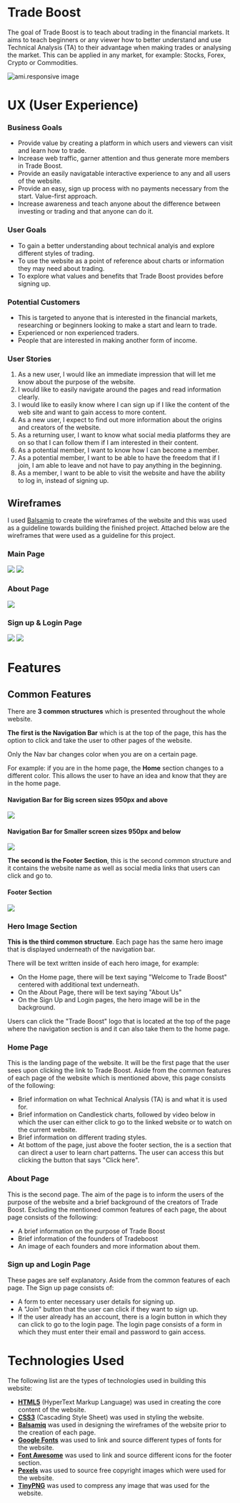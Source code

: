 # Trade Boost

The goal of Trade Boost is to teach about trading in the financial markets. It aims to teach beginners or any viewer how to better understand and use Technical Analysis (TA) to their advantage when making trades or analysing the market. This can be applied in any market, for example: Stocks, Forex, Crypto or Commodities.

![ami.responsive image](assets/images/ami-responsive.jpg)

# UX (User Experience)

### Business Goals
 - Provide value by creating a platform in which users and viewers can visit and learn how to trade.
 - Increase web traffic, garner attention and thus generate more members in Trade Boost.
 - Provide an easily navigatable interactive experience to any and all users of the website.
 - Provide an easy, sign up process with no payments necessary from the start. Value-first approach.
 - Increase awareness and teach anyone about the difference between investing or trading and that anyone can do it.

 ### User Goals
- To gain a better understanding about technical analyis and explore different styles of trading.
- To use the website as a point of reference about charts or information they may need about trading.
- To explore what values and benefits that Trade Boost provides before signing up.

### Potential Customers
- This is targeted to anyone that is interested in the financial markets, researching or beginners looking to make a start and learn to trade.
- Experienced or non experienced traders.
- People that are interested in making another form of income.

### User Stories

1. As a new user, I would like an immediate impression that will let me know about the purpose of the website.
2. I would like to easily navigate around the pages and read information clearly.
3. I would like to easily know where I can sign up if I like the content of the web site and want to gain access to more content.
4. As a new user, I expect to find out more information about the origins and creators of the website.
5. As a returning user, I want to know what social media platforms they are on so that I can follow them if I am interested in their content.
6. As a potential member, I want to know how I can become a member.
7. As a potential member, I want to be able to have the freedom that if I join, I am able to leave and not have to pay anything in the beginning.
8. As a member, I want to be able to visit the website and have the ability to log in, instead of signing up.

## Wireframes

I used [Balsamiq](https://balsamiq.com/wireframes/) to create the wireframes of the website and this was used as a guideline towards building the finished project. Attached below are the wireframes that were used as a guideline for this project.

### Main Page

<img src="assets/images/main-page1.jpg">

<img src="assets/images/main-page2.jpg">

### About Page

<img src="assets/images/about.page.jpg">

### Sign up & Login Page

<img src="assets/images/signup.page.jpg">

<img src="assets/images/login.page.jpg">

# Features

## Common Features

There are **3 common structures** which is presented throughout the whole website.

**The first is the Navigation Bar** which is at the top of the page, this has the option to click and take the user to other pages of the website. 

Only the Nav bar changes color when you are on a certain page. 

For example: if you are in the home page, the **Home** section changes to a different color. This allows the user to have an idea and know that they are in the home page.

#### Navigation Bar for Big screen sizes 950px and above

<img src="assets/images/nav-bar-big.jpg">

#### Navigation Bar for Smaller screen sizes 950px and below

<img src="assets/images/nav-bar-small.jpg">


**The second is the Footer Section**, this is the second common structure and it contains the website name as well as social media links that users can click and go to.

#### Footer Section

<img src="assets/images/footer.jpg">

### Hero Image Section

**This is the third common structure**. Each page has the same hero image that is displayed underneath of the navigation bar. 

There will be text written inside of each hero image, for example:
- On the Home page, there will be text saying "Welcome to Trade Boost" centered with additional text underneath.
- On the About Page, there will be text saying "About Us"
- On the Sign Up and Login pages, the hero image will be in the background.

Users can click the "Trade Boost" logo that is located at the top of the page where the navigation section is and it can also take them to the home page. 

### Home Page

This is the landing page of the website. It will be the first page that the user sees upon clicking the link to Trade Boost. 
Aside from the common features of each page of the website which is mentioned above, this page consists of the following:
- Brief information on what Technical Analysis (TA) is and what it is used for.
- Brief information on Candlestick charts, followed by video below in which the user can either click to go to the linked website or to watch on the current website.
- Brief information on different trading styles.
- At bottom of the page, just above the footer section, the is a section that can direct a user to learn chart patterns. The user can access this but clicking the button that says "Click here".

### About Page

This is the second page. The aim of the page is to inform the users of the purpose of the website and a brief background of the creators of Trade Boost. Excluding the mentioned common features of each page, the about page consists of the following:
- A brief information on the purpose of Trade Boost
- Brief information of the founders of Tradeboost
- An image of each founders and more information about them.

### Sign up and Login Page
These pages are self explanatory. Aside from the common features of each page. The Sign up page consists of:
- A form to enter necessary user details for signing up.
- A "Join" button that the user can click if they want to sign up.
- If the user already has an account, there is a login button in which they can click to go to the login page. The login page consists of a form in which they must enter their email and password to gain access.

# Technologies Used
The following list are the types of technologies used in building this website:
- **[HTML5](https://en.wikipedia.org/wiki/HTML5)** (HyperText Markup Language) was used in creating the core content of the website.
- **[CSS3](https://en.wikipedia.org/wiki/CSS)** (Cascading Style Sheet) was used in styling the website.
- **[Balsamiq](https://balsamiq.com/wireframes/)** was used in designing the wireframes of the website prior to the creation of each page.
- **[Google Fonts](https://fonts.google.com/)** was used to link and source different types of fonts for the website.
- **[Font Awesome](https://fontawesome.com/)** was used to link and source different icons for the footer section.
- **[Pexels](https://www.pexels.com/)** was used to source free copyright images which were used for the website.
- **[TinyPNG](https://tinypng.com/)** was used to compress any image that was used for the website.







